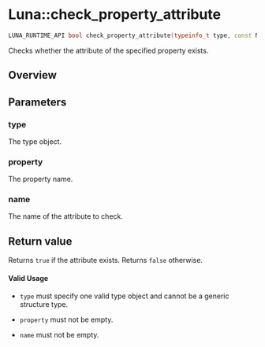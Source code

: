 # Luna::check_property_attribute

```c++
LUNA_RUNTIME_API bool check_property_attribute(typeinfo_t type, const Name &property, const Name &name)
```

Checks whether the attribute of the specified property exists. 

## Overview


## Parameters
### type
The type object. 

### property
The property name. 

### name
The name of the attribute to check. 

## Return value
Returns `true` if the attribute exists. Returns `false` otherwise. 

#### Valid Usage
* `type` must specify one valid type object and cannot be a generic structure type.

* `property` must not be empty.

* `name` must not be empty. 

